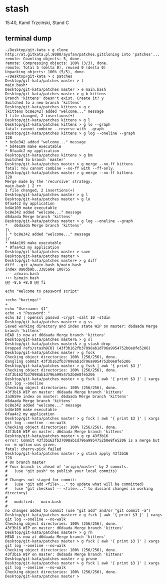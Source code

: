 stash
=====

15:40, Kamil Trzciński, Stand C


terminal dump
-------------

    ~/Desktop/git-kata > g clone http://at.gitkata.pl:8080/ayufan/patches.gitCloning into 'patches'...
    remote: Counting objects: 5, done.
    remote: Compressing objects: 100% (3/3), done.
    remote: Total 5 (delta 0), reused 0 (delta 0)
    Unpacking objects: 100% (5/5), done.
    ~/Desktop/git-kata > c patches
    Desktop/git-kata/patches master > l
    main.bash*
    Desktop/git-kata/patches master > e main.bash
    Desktop/git-kata/patches master > g b kittens
    Branch 'kittens' doesn't exist. Create it? y
    Switched to a new branch 'kittens'
    Desktop/git-kata/patches kittens > g c
    [kittens bc8e342] added "welcome..." message
    1 file changed, 2 insertions(+)
    Desktop/git-kata/patches kittens > g l
    Desktop/git-kata/patches kittens > g lo --graph
    fatal: cannot combine --reverse with --graph
    Desktop/git-kata/patches kittens > g log --oneline --graph                  128
    * bc8e342 added "welcome..." message
    * bd4e109 make executable
    * 0faa4c2 my application
    Desktop/git-kata/patches kittens > g bm
    Switched to branch 'master'
    Desktop/git-kata/patches master > g merge --no-ff kittens
    fatal: You cannot combine --no-ff with --ff-only.
    Desktop/git-kata/patches master > g merge --no-ff kittens                   128
    Merge made by the 'recursive' strategy.
    main.bash | 2 ++
    1 file changed, 2 insertions(+)
    Desktop/git-kata/patches master > g l
    Desktop/git-kata/patches master > g lo
    0faa4c2 my application
    bd4e109 make executable
    bc8e342 added "welcome..." message
    d6daada Merge branch 'kittens'
    Desktop/git-kata/patches master > g log --oneline --graph
    *   d6daada Merge branch 'kittens'
    |\
    | * bc8e342 added "welcome..." message
    |/
    * bd4e109 make executable
    * 0faa4c2 my application
    Desktop/git-kata/patches master > save
    Desktop/git-kata/patches master >
    Desktop/git-kata/patches master+ > g diff
    diff --git a/main.bash b/main.bash
    index 0a0db9b..3385a0e 100755
    --- a/main.bash
    +++ b/main.bash
    @@ -8,6 +8,8 @@ fi

    echo "Welcome to password script"

    +echo "bazinga!"
    +
    echo "Username: $1"
    echo -n "Password: "
    echo $2 | openssl passwd -crypt -salt 10 -stdin
    Desktop/git-kata/patches master+ > g ss
    Saved working directory and index state WIP on master: d6daada Merge branch 'kittens'
    HEAD is now at d6daada Merge branch 'kittens'
    Desktop/git-kata/patches master& > g sl
    Desktop/git-kata/patches master& > g stash drop
    Dropped refs/stash@{0} (43f3b162fb37098ab1d796a9954752b0e8fe5206)
    Desktop/git-kata/patches master > g fsck
    Checking object directories: 100% (256/256), done.
    dangling commit 43f3b162fb37098ab1d796a9954752b0e8fe5206
    Desktop/git-kata/patches master > g fsck | awk '{ print $3 }'
    Checking object directories: 100% (256/256), done.
    43f3b162fb37098ab1d796a9954752b0e8fe5206
    Desktop/git-kata/patches master > g fsck | awk '{ print $3 }' | xargs git log --oneline
    Checking object directories: 100% (256/256), done.
    43f3b16 WIP on master: d6daada Merge branch 'kittens'
    2a3659e index on master: d6daada Merge branch 'kittens'
    d6daada Merge branch 'kittens'
    bc8e342 added "welcome..." message
    bd4e109 make executable
    0faa4c2 my application
    Desktop/git-kata/patches master > g fsck | awk '{ print $3 }' | xargs git log --oneline --no-walk
    Checking object directories: 100% (256/256), done.
    43f3b16 WIP on master: d6daada Merge branch 'kittens'
    Desktop/git-kata/patches master > g cp 43f3b16
    error: Commit 43f3b162fb37098ab1d796a9954752b0e8fe5206 is a merge but no -m option was given.
    fatal: cherry-pick failed
    Desktop/git-kata/patches master > g stash apply 43f3b16                     128
    # On branch master
    # Your branch is ahead of 'origin/master' by 2 commits.
    #   (use "git push" to publish your local commits)
    #
    # Changes not staged for commit:
    #   (use "git add <file>..." to update what will be committed)
    #   (use "git checkout -- <file>..." to discard changes in working directory)
    #
    #	modified:   main.bash
    #
    no changes added to commit (use "git add" and/or "git commit -a")
    Desktop/git-kata/patches master+ > g fsck | awk '{ print $3 }' | xargs git log --oneline --no-walk
    Checking object directories: 100% (256/256), done.
    43f3b16 WIP on master: d6daada Merge branch 'kittens'
    Desktop/git-kata/patches master+ > g rh
    HEAD is now at d6daada Merge branch 'kittens'
    Desktop/git-kata/patches master > g fsck | awk '{ print $3 }' | xargs git log --oneline --no-walk
    Checking object directories: 100% (256/256), done.
    43f3b16 WIP on master: d6daada Merge branch 'kittens'
    Desktop/git-kata/patches master > g prune
    Desktop/git-kata/patches master > g fsck | awk '{ print $3 }' | xargs git log --oneline --no-walk
    Checking object directories: 100% (256/256), done.
    Desktop/git-kata/patches master >
